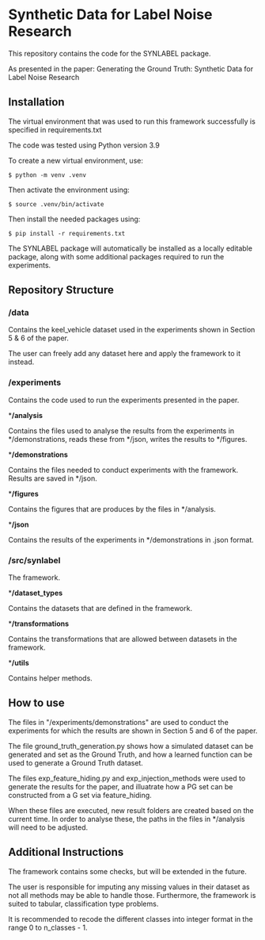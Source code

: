 # Synthetic Data for Label Noise Research

This repository contains the code for the SYNLABEL package.

As presented in the paper: Generating the Ground Truth: Synthetic Data for Label Noise Research

## Installation

The virtual environment that was used to run this framework successfully is specified in requirements.txt

The code was tested using Python version 3.9

To create a new virtual environment, use:

`$ python -m venv .venv`

Then activate the environment using:

`$ source .venv/bin/activate`

Then install the needed packages using:

`$ pip install -r requirements.txt`

The SYNLABEL package will automatically be installed as a locally editable package, along
with some additional packages required to run the experiments.

## Repository Structure

### **/data**

Contains the keel_vehicle dataset used in the experiments shown in Section 5 & 6 of the paper.

The user can freely add any dataset here and apply the framework to it instead.

### **/experiments**

Contains the code used to run the experiments presented in the paper.

***/analysis**

Contains the files used to analyse the results from the experiments in */demonstrations, reads these from */json, writes the results to */figures.

***/demonstrations**

Contains the files needed to conduct experiments with the framework. Results are saved in */json.

***/figures**

Contains the figures that are produces by the files in */analysis.

***/json**

Contains the results of the experiments in */demonstrations in .json format.

### **/src/synlabel**

The framework. 

***/dataset_types**

Contains the datasets that are defined in the framework.

***/transformations**

Contains the transformations that are allowed between datasets in the framework.

***/utils**

Contains helper methods.

## How to use

The files in "/experiments/demonstrations" are used to conduct the experiments for which the results are shown in Section 5 and 6 of the paper. 

The file ground_truth_generation.py shows how a simulated dataset can be generated and set as the Ground Truth, and how a learned function can be used to generate a Ground Truth dataset.

The files exp_feature_hiding.py and exp_injection_methods were used to generate the results for the paper, and illuatrate how a PG set can be constructed from a G set via feature_hiding.

When these files are executed, new result folders are created based on the current time. In order to analyse these, the paths in the files in */analysis will need to be adjusted.

## Additional Instructions

The framework contains some checks, but will be extended in the future.

The user is responsible for imputing any missing values in their dataset as not all methods may be able to handle those. Furthermore, the framework is suited to tabular, classification type problems.

It is recommended to recode the different classes into integer format in the range 0 to n_classes - 1.